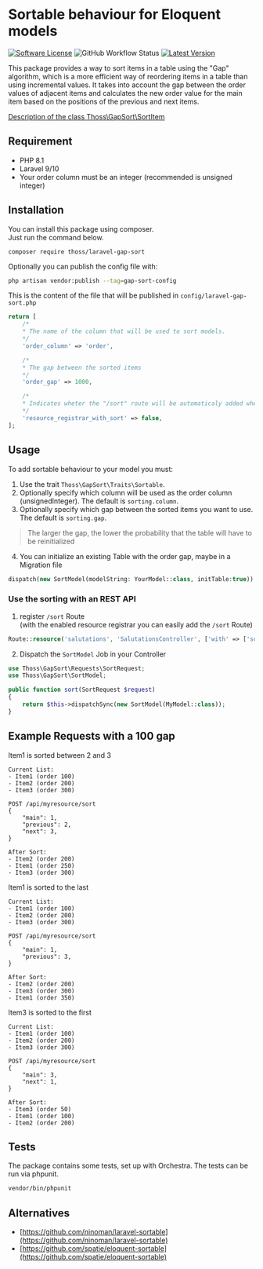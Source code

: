# Sortable behaviour for Eloquent models

[![Software License](https://img.shields.io/badge/license-MIT-brightgreen.svg?style=flat-square)](LICENSE)
![GitHub Workflow Status](https://img.shields.io/github/actions/workflow/status/thoss/laravel-gap-sort/run-tests.yml?branch=main&label=tests)
[![Latest Version](https://img.shields.io/github/v/release/thoss/laravel-gap-sort.svg?style=flat-square)](https://github.com/thoss/laravel-gap-sort/releases)

This package provides a way to sort items in a table using the "Gap" algorithm, which is a more efficient way of reordering items in a table than using incremental values. It takes into account the gap between the order values of adjacent items and calculates the new order value for the main item based on the positions of the previous and next items.

[Description of the class Thoss\GapSort\SortItem](SORTITEM_DESCRIPTION.md)

## Requirement

- PHP 8.1
- Laravel 9/10
- Your order column must be an integer (recommended is unsigned integer)

## Installation

You can install this package using composer.  
Just run the command below.

```
composer require thoss/laravel-gap-sort
```


Optionally you can publish the config file with:

```bash
php artisan vendor:publish --tag=gap-sort-config
```

This is the content of the file that will be published in `config/laravel-gap-sort.php`

```php
return [
    /*
    * The name of the column that will be used to sort models.
    */
    'order_column' => 'order',

    /*
    * The gap between the sorted items
    */
    'order_gap' => 1000,

    /*
    * Indicates wheter the "/sort" route will be automaticaly added when you use the route ::register method
    */
    'resource_registrar_with_sort' => false,
];

```


## Usage

To add sortable behaviour to your model you must:

1. Use the trait `Thoss\GapSort\Traits\Sortable`.
2. Optionally specify which column will be used as the order column (unsignedInteger). The default is `sorting.column`.
3. Optionally specify which gap between the sorted items you want to use. The default is `sorting.gap`.

> The larger the gap, the lower the probability that the table will have to be reinitialized

4. You can initialize an existing Table with the order gap, maybe in a Migration file

```php
dispatch(new SortModel(modelString: YourModel::class, initTable:true));
```

### Use the sorting with an REST API

1. register `/sort` Route  
(with the enabled resource registrar you can easily add the `/sort` Route)
```php
Route::resource('salutations', 'SalutationsController', ['with' => ['sort']]);
```
2. Dispatch  the `SortModel` Job in your Controller

```php
use Thoss\GapSort\Requests\SortRequest;
use Thoss\GapSort\SortModel;

public function sort(SortRequest $request)
{
    return $this->dispatchSync(new SortModel(MyModel::class));
}
```


## Example Requests with a 100 gap

Item1 is sorted between 2 and 3
```
Current List:
- Item1 (order 100)
- Item2 (order 200)
- Item3 (order 300)

POST /api/myresource/sort
{
    "main": 1,
    "previous": 2, 
    "next": 3,
}

After Sort:
- Item2 (order 200)
- Item1 (order 250)
- Item3 (order 300)
```


Item1 is sorted to the last
```
Current List:
- Item1 (order 100)
- Item2 (order 200)
- Item3 (order 300)

POST /api/myresource/sort
{
    "main": 1,
    "previous": 3, 
}

After Sort:
- Item2 (order 200)
- Item3 (order 300)
- Item1 (order 350)
```

Item3 is sorted to the first
```
Current List:
- Item1 (order 100)
- Item2 (order 200)
- Item3 (order 300)

POST /api/myresource/sort
{
    "main": 3,
    "next": 1, 
}

After Sort:
- Item3 (order 50)
- Item1 (order 100)
- Item2 (order 200)
```

## Tests

The package contains some tests, set up with Orchestra. The tests can be run via phpunit.

```bash
vendor/bin/phpunit
```

## Alternatives
- [https://github.com/ninoman/laravel-sortable](https://github.com/ninoman/laravel-sortable)
- [https://github.com/spatie/eloquent-sortable](https://github.com/spatie/eloquent-sortable)
